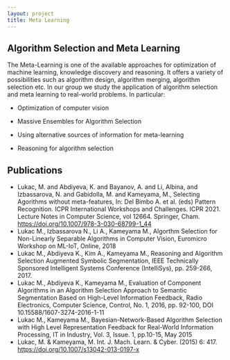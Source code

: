 ```yaml
---
layout: project
title: Meta Learning
---
```

<h2>Algorithm Selection and Meta Learning</h2>
  
The Meta-Learning is one of the available approaches for optimization of machine learning, knowledge discovery and reasoning. It offers a variety of possibilities such as algorithm design, algorithm merging, algorithm selection etc. In our group we study the application of algorithm selection and meta learning to real-world problems. In particular:

  - Optimization of computer vision
  
  - Massive Ensembles for Algorithm Selection
  
  - Using alternative sources of information for meta-learning
  
  - Reasoning for algorithm selection

<h2>Publications</h2>


- Lukac, M. and Abdiyeva, K. and Bayanov, A. and Li, Albina, and Izbassarova, N. and Gabidolla, M. and Kameyama, M., Selecting Agorithms without meta-features,  In: Del Bimbo A. et al. (eds) Pattern Recognition. ICPR International Workshops and Challenges. ICPR 2021. Lecture Notes in Computer Science, vol 12664. Springer, Cham. https://doi.org/10.1007/978-3-030-68799-1_44
- Lukac M., Izbassarova N., Li A., Kameyama M., Algorthm Selection for Non-Linearly Separable Algorithms in Computer Vision, Euromicro Workshop on ML-IoT, Online, 2018
- Lukac M., Abdiyeva K., Kim A., Kameyama M., Reasoning and Algorithm Selection Augmented Symbolic Segmentation, IEEE Technically Sponsored Intelligent Systems Conference (IntelliSys), pp. 259-266, 2017. 
- Lukac M., Abdiyeva K., Kameyama M., Evaluation of Component Algorithms in an Algorithm Selection Approach to Semantic Segmentation Based on High-Level Information Feedback, Radio Electronics, Computer Science, Control, No. 1, 2016, pp. 92-100, DOI 10.15588/1607-3274-2016-1-11 
- Lukac M., Kameyama M., Bayesian-Network-Based Algorithm Selection with High Level Representation Feedback for Real-World Information Processing, IT in Industry, Vol. 3, Issue. 1, pp.10-15, May 2015
- Lukac, M. & Kameyama, M. Int. J. Mach. Learn. & Cyber. (2015) 6: 417. https://doi.org/10.1007/s13042-013-0197-x 
